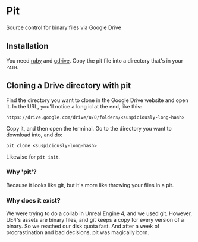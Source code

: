 # Pit
Source control for binary files via Google Drive

## Installation
You need [ruby](https://www.ruby-lang.org/en/) and [gdrive](https://github.com/prasmussen/gdrive).
Copy the pit file into a directory that's in your `PATH`.

## Cloning a Drive directory with pit
Find the directory you want to clone in the Google Drive website and open it.
In the URL, you'll notice a long id at the end, like this:

`https://drive.google.com/drive/u/0/folders/<suspiciously-long-hash>`

Copy it, and then open the terminal. Go to the directory you want to download into, and do:

`pit clone <suspiciously-long-hash>`

Likewise for `pit init`.

### Why 'pit'?
Because it looks like git, but it's more like throwing your files in a pit.

### Why does it exist?
We were trying to do a collab in Unreal Engine 4, and we used git.
However, UE4's assets are binary files, and git keeps a copy for every version of a binary. So we reached our disk quota fast.
And after a week of procrastination and bad decisions, pit was magically born.
